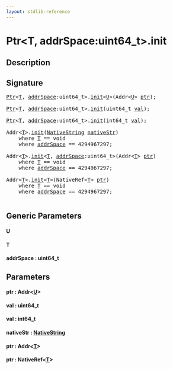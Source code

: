 ```yaml
---
layout: stdlib-reference
---
```


# Ptr\<T, addrSpace:uint64\_t\>\.init

## Description





## Signature 

<pre>
<a href="index.html" class="code_type">Ptr</a>&lt;<a href="init.html#typeparam-T" class="code_type">T</a>, <a href="init.html#decl-addrSpace" class="code_var">addrSpace</a>:uint64_t&gt;.<a href="init.html">init</a>&lt;<a href="init.html#typeparam-U" class="code_type">U</a>&gt;(Addr&lt;<a href="init.html#typeparam-U" class="code_type">U</a>&gt; <a href="init.html#decl-ptr" class="code_param">ptr</a>);

<a href="index.html" class="code_type">Ptr</a>&lt;<a href="init.html#typeparam-T" class="code_type">T</a>, <a href="init.html#decl-addrSpace" class="code_var">addrSpace</a>:uint64_t&gt;.<a href="init.html">init</a>(uint64_t <a href="init.html#decl-val" class="code_param">val</a>);

<a href="index.html" class="code_type">Ptr</a>&lt;<a href="init.html#typeparam-T" class="code_type">T</a>, <a href="init.html#decl-addrSpace" class="code_var">addrSpace</a>:uint64_t&gt;.<a href="init.html">init</a>(int64_t <a href="init.html#decl-val" class="code_param">val</a>);

Addr&lt;<a href="init.html#typeparam-T" class="code_type">T</a>&gt;.<a href="init.html">init</a>(<a href="index.html" class="code_type">NativeString</a> <a href="init.html#decl-nativeStr" class="code_param">nativeStr</a>)
    <span class='code_keyword'>where</span> <a href="init.html#typeparam-T" class="code_type">T</a> == <span class="code_keyword">void</span>
    <span class='code_keyword'>where</span> <a href="init.html#decl-addrSpace" class="code_var">addrSpace</a> == 4294967297;

Addr&lt;<a href="init.html#typeparam-T" class="code_type">T</a>&gt;.<a href="init.html">init</a>&lt;<a href="init.html#typeparam-T" class="code_type">T</a>, <a href="init.html#decl-addrSpace" class="code_var">addrSpace</a>:uint64_t&gt;(Addr&lt;<a href="init.html#typeparam-T" class="code_type">T</a>&gt; <a href="init.html#decl-ptr" class="code_param">ptr</a>)
    <span class='code_keyword'>where</span> <a href="init.html#typeparam-T" class="code_type">T</a> == <span class="code_keyword">void</span>
    <span class='code_keyword'>where</span> <a href="init.html#decl-addrSpace" class="code_var">addrSpace</a> == 4294967297;

Addr&lt;<a href="init.html#typeparam-T" class="code_type">T</a>&gt;.<a href="init.html">init</a>&lt;<a href="init.html#typeparam-T" class="code_type">T</a>&gt;(NativeRef&lt;<a href="init.html#typeparam-T" class="code_type">T</a>&gt; <a href="init.html#decl-ptr" class="code_param">ptr</a>)
    <span class='code_keyword'>where</span> <a href="init.html#typeparam-T" class="code_type">T</a> == <span class="code_keyword">void</span>
    <span class='code_keyword'>where</span> <a href="init.html#decl-addrSpace" class="code_var">addrSpace</a> == 4294967297;

</pre>

## Generic Parameters

####  <a id="typeparam-U"></a>U
####  <a id="typeparam-T"></a>T
####  <a id="decl-addrSpace"></a>addrSpace  : uint64\_t

## Parameters

####  <a id="decl-ptr"></a>ptr  : Addr\<[U](init#typeparam-U)\>
####  <a id="decl-val"></a>val  : uint64\_t
####  <a id="decl-val"></a>val  : int64\_t
####  <a id="decl-nativeStr"></a>nativeStr  : [NativeString](../nativestring-06/index)
####  <a id="decl-ptr"></a>ptr  : Addr\<[T](init#typeparam-T)\>
####  <a id="decl-ptr"></a>ptr  : NativeRef\<[T](init#typeparam-T)\>


